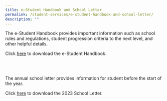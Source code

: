 ```yaml
---
title: e–Student Handbook and School Letter
permalink: /student-services/e-student-handbook-and-school-letter/
description: ""
---
```

The e-Student Handbook provides important information such as school rules and regulations, student progression criteria to the next level, and other helpful details.

Click [here](/files/Handbooks%20and%20Letters/Student%20Handbook%202023.pdf) to download the e-Student Handbook.

<br>
<br>

The annual school letter provides information for student before the start of the year. 

Click [here](/files/Handbooks%20and%20Letters/MSS-2023-School-Letter_Final30-Dec-2022.pdf) to download the 2023 School Letter.
